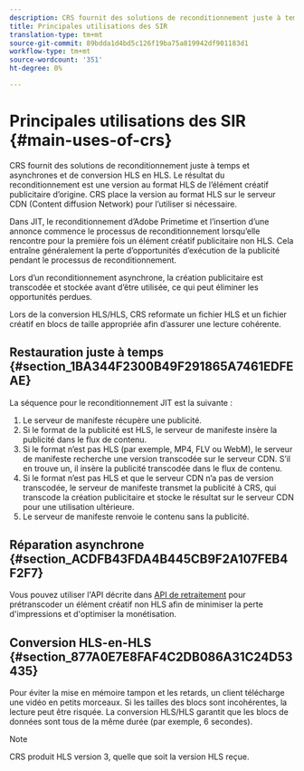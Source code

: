 ```yaml
---
description: CRS fournit des solutions de reconditionnement juste à temps et asynchrones et de conversion HLS en HLS. Le résultat du reconditionnement est une version au format HLS de l’élément créatif publicitaire d’origine. CRS place la version au format HLS sur le serveur CDN (Content diffusion Network) pour l’utiliser si nécessaire.
title: Principales utilisations des SIR
translation-type: tm+mt
source-git-commit: 89bdda1d4bd5c126f19ba75a819942df901183d1
workflow-type: tm+mt
source-wordcount: '351'
ht-degree: 0%

---
```



# Principales utilisations des SIR {#main-uses-of-crs}

CRS fournit des solutions de reconditionnement juste à temps et asynchrones et de conversion HLS en HLS. Le résultat du reconditionnement est une version au format HLS de l’élément créatif publicitaire d’origine. CRS place la version au format HLS sur le serveur CDN (Content diffusion Network) pour l’utiliser si nécessaire.

Dans JIT, le reconditionnement d’Adobe Primetime et l’insertion d’une annonce commence le processus de reconditionnement lorsqu’elle rencontre pour la première fois un élément créatif publicitaire non HLS. Cela entraîne généralement la perte d’opportunités d’exécution de la publicité pendant le processus de reconditionnement.

Lors d’un reconditionnement asynchrone, la création publicitaire est transcodée et stockée avant d’être utilisée, ce qui peut éliminer les opportunités perdues.

Lors de la conversion HLS/HLS, CRS reformate un fichier HLS et un fichier créatif en blocs de taille appropriée afin d’assurer une lecture cohérente.

## Restauration juste à temps {#section_1BA344F2300B49F291865A7461EDFEAE}

La séquence pour le reconditionnement JIT est la suivante :

1. Le serveur de manifeste récupère une publicité.
1. Si le format de la publicité est HLS, le serveur de manifeste insère la publicité dans le flux de contenu.
1. Si le format n’est pas HLS (par exemple, MP4, FLV ou WebM), le serveur de manifeste recherche une version transcodée sur le serveur CDN. S’il en trouve un, il insère la publicité transcodée dans le flux de contenu.
1. Si le format n’est pas HLS et que le serveur CDN n’a pas de version transcodée, le serveur de manifeste transmet la publicité à CRS, qui transcode la création publicitaire et stocke le résultat sur le serveur CDN pour une utilisation ultérieure.
1. Le serveur de manifeste renvoie le contenu sans la publicité.

## Réparation asynchrone {#section_ACDFB43FDA4B445CB9F2A107FEB4F2F7}

Vous pouvez utiliser l&#39;API décrite dans [API de retraitement](../~old-creative-repackaging-service/api-repackage.md) pour prétranscoder un élément créatif non HLS afin de minimiser la perte d&#39;impressions et d&#39;optimiser la monétisation.

## Conversion HLS-en-HLS {#section_877A0E7E8FAF4C2DB086A31C24D53435}

Pour éviter la mise en mémoire tampon et les retards, un client télécharge une vidéo en petits morceaux. Si les tailles des blocs sont incohérentes, la lecture peut être risquée. La conversion HLS/HLS garantit que les blocs de données sont tous de la même durée (par exemple, 6 secondes).

>[!NOTE]
>
>CRS produit HLS version 3, quelle que soit la version HLS reçue.